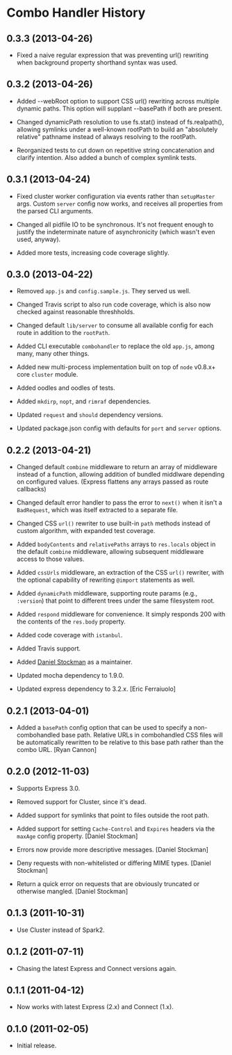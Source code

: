Combo Handler History
=====================

0.3.3 (2013-04-26)
------------------

* Fixed a naive regular expression that was preventing url() rewriting when
  background property shorthand syntax was used.

0.3.2 (2013-04-26)
------------------

* Added --webRoot option to support CSS url() rewriting across multiple
  dynamic paths. This option will supplant --basePath if both are present.

* Changed dynamicPath resolution to use fs.stat() instead of fs.realpath(),
  allowing symlinks under a well-known rootPath to build an "absolutely
  relative" pathname instead of always resolving to the rootPath.

* Reorganized tests to cut down on repetitive string concatenation and
  clarify intention. Also added a bunch of complex symlink tests.

0.3.1 (2013-04-24)
------------------

* Fixed cluster worker configuration via events rather than `setupMaster`
  args. Custom `server` config now works, and receives all properties from
  the parsed CLI arguments.

* Changed all pidfile IO to be synchronous. It's not frequent enough to justify
  the indeterminate nature of asynchronicity (which wasn't even used, anyway).

* Added more tests, increasing code coverage slightly.

0.3.0 (2013-04-22)
------------------

* Removed `app.js` and `config.sample.js`. They served us well.

* Changed Travis script to also run code coverage, which is also now checked
  against reasonable threshholds.

* Changed default `lib/server` to consume all available config for each route
  in addition to the `rootPath`.

* Added CLI executable `combohandler` to replace the old `app.js`, among many,
  many other things.

* Added new multi-process implementation built on top of `node` v0.8.x+ core
  `cluster` module.

* Added oodles and oodles of tests.

* Added `mkdirp`, `nopt`, and `rimraf` dependencies.

* Updated `request` and `should` dependency versions.

* Updated package.json config with defaults for `port` and `server` options.

0.2.2 (2013-04-21)
------------------

* Changed default `combine` middleware to return an array of middleware instead
  of a function, allowing addition of bundled middlware depending on configured
  values. (Express flattens any arrays passed as route callbacks)

* Changed default error handler to pass the error to `next()` when it isn't a
  `BadRequest`, which was itself extracted to a separate file.

* Changed CSS `url()` rewriter to use built-in `path` methods instead of custom
  algorithm, with expanded test coverage.

* Added `bodyContents` and `relativePaths` arrays to `res.locals` object in the
  default `combine` middleware, allowing subsequent middleware access to those
  values.

* Added `cssUrls` middleware, an extraction of the CSS `url()` rewriter, with
  the optional capability of rewriting `@import` statements as well.

* Added `dynamicPath` middleware, supporting route params (e.g., `:version`)
  that point to different trees under the same filesystem root.

* Added `respond` middleware for convenience. It simply responds 200 with the
  contents of the `res.body` property.

* Added code coverage with `istanbul`.

* Added Travis support.

* Added [Daniel Stockman](https://github.com/evocateur) as a maintainer.

* Updated mocha dependency to 1.9.0.

* Updated express dependency to 3.2.x. [Eric Ferraiuolo]

0.2.1 (2013-04-01)
------------------

* Added a `basePath` config option that can be used to specify a
  non-combohandled base path. Relative URLs in combohandled CSS files will
  be automatically rewritten to be relative to this base path rather than the
  combo URL. [Ryan Cannon]


0.2.0 (2012-11-03)
------------------

* Supports Express 3.0.

* Removed support for Cluster, since it's dead.

* Added support for symlinks that point to files outside the root path.

* Added support for setting `Cache-Control` and `Expires` headers via the
  `maxAge` config property. [Daniel Stockman]

* Errors now provide more descriptive messages. [Daniel Stockman]

* Deny requests with non-whitelisted or differing MIME types. [Daniel Stockman]

* Return a quick error on requests that are obviously truncated or otherwise
  mangled. [Daniel Stockman]


0.1.3 (2011-10-31)
------------------

* Use Cluster instead of Spark2.


0.1.2 (2011-07-11)
------------------

* Chasing the latest Express and Connect versions again.


0.1.1 (2011-04-12)
------------------

* Now works with latest Express (2.x) and Connect (1.x).


0.1.0 (2011-02-05)
------------------

* Initial release.
